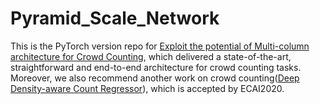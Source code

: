 # Pyramid_Scale_Network
This is the PyTorch version repo for [Exploit the potential of Multi-column architecture for Crowd Counting](https://arxiv.org/abs/2007.05779), which delivered a state-of-the-art, straightforward and end-to-end architecture for crowd counting tasks. Moreover, we also recommend another work on crowd counting([Deep Density-aware Count Regressor](https://github.com/GeorgeChenZJ/deepcount)), which is accepted by ECAI2020.
